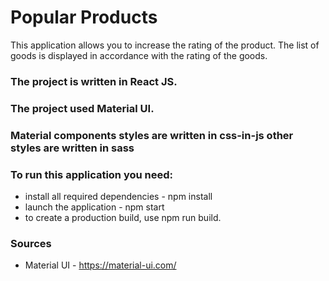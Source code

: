 # Popular Products

This application allows you to increase the rating of the product.
The list of goods is displayed in accordance with the rating of the goods.

### The project is written in React JS.
### The project used Material UI.
### Material components styles are written in css-in-js other styles are written in sass

### To run this application you need:

* install all required dependencies - npm install
* launch the application - npm start
* to create a production build, use npm run build.

### Sources
* Material UI - https://material-ui.com/